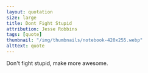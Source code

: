```yaml
---
layout: quotation
size: large
title: Dont Fight Stupid
attribution: Jesse Robbins
tags: [quote]
thumbnail: "/img/thumbnails/notebook-420x255.webp"
alttext: quote
---
```


Don't fight stupid, make more awesome.
